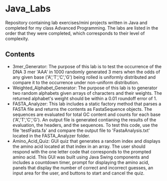 # Java_Labs
Repository containing lab exercises/mini projects written in Java and completed for my class Advanced Programming. The labs are listed in the order that they were completed, which corresponds to their level of complexity.

## Contents

- 3mer_Generator: The purpose of this lab is to test the occurrence of the DNA 3 mer 'AAA' in 1000 randomly generated 3 mers when the odds of any given base ('A','T','C','G') being rolled is uniformly distributed and compare it to the occurrence under non-uniform distribution.
- Weighted_Alphabet_Generator: The purpose of this lab is to generator two random alphabets given arrays of characters and their weights. The returned alphabet's weight should be within a 0.01 roundoff error of 1.
- FASTA_Analyzer: This lab includes a static factory method that parses a FASTA file and returns the contents as FastaSequence objects. The sequences are evaluated for total GC content and counts for each base ('A','T','C','G'). An output file is generated contianing the results of the evaluation, the headers, and the sequences. To test this code, use the file 'testFasta.fa' and compare the output file to 'FastaAnalysis.txt' located in the FASTA_Analyzer folder.
- Amino_Acid_Quiz: GUI quiz that generates a random index and displays the amino acid located at that index in an array. The user should respond with the one letter code that corresponds to the prompted amino acid. This GUI was built using Java Swing components and includes a countdown timer, prompt for displaying the amino acid, panels that display the number of correct and incorrect guesses, an input area for the user, and buttons to start and cancel the quiz. 
